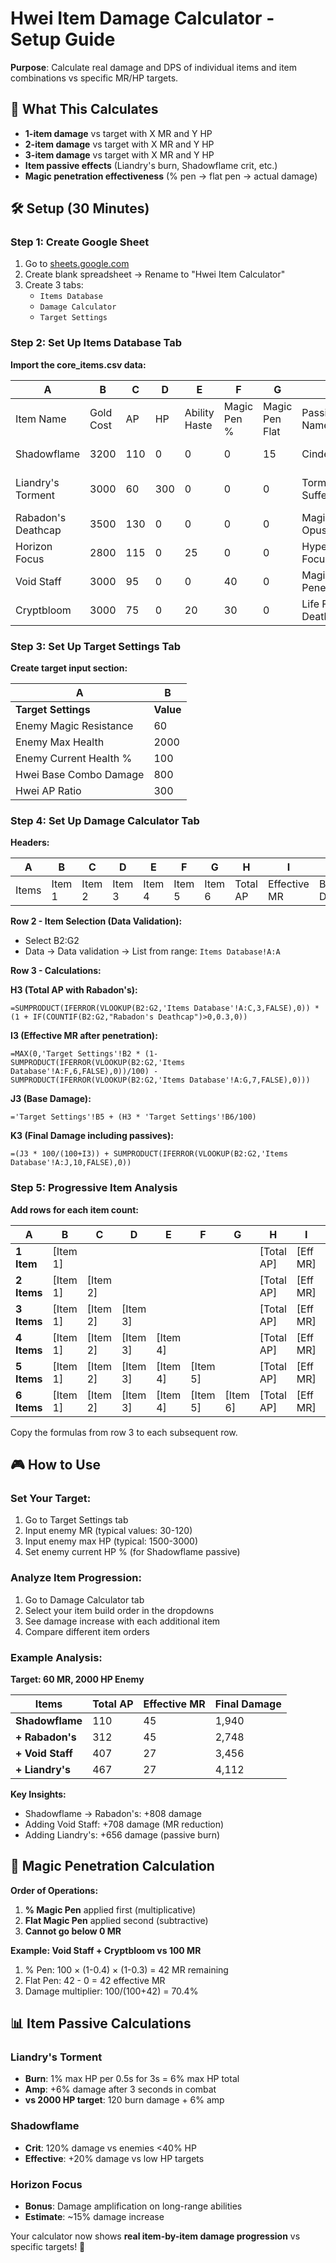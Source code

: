 # Hwei Item Damage Calculator - Setup Guide

**Purpose**: Calculate real damage and DPS of individual items and item combinations vs specific MR/HP targets.

## 🎯 What This Calculates

- **1-item damage** vs target with X MR and Y HP
- **2-item damage** vs target with X MR and Y HP  
- **3-item damage** vs target with X MR and Y HP
- **Item passive effects** (Liandry's burn, Shadowflame crit, etc.)
- **Magic penetration effectiveness** (% pen → flat pen → actual damage)

## 🛠️ Setup (30 Minutes)

### **Step 1: Create Google Sheet**
1. Go to [sheets.google.com](https://sheets.google.com)
2. Create blank spreadsheet → Rename to "Hwei Item Calculator"
3. Create 3 tabs:
   - `Items Database`
   - `Damage Calculator`
   - `Target Settings`

### **Step 2: Set Up Items Database Tab**

**Import the core_items.csv data:**

| A | B | C | D | E | F | G | H | I | J | K |
|---|---|---|---|---|---|---|---|---|---|---|
| Item Name | Gold Cost | AP | HP | Ability Haste | Magic Pen % | Magic Pen Flat | Passive Name | Passive Effect | Passive DPS | Raw Stat Value |
| Shadowflame | 3200 | 110 | 0 | 0 | 0 | 15 | Cinderbloom | Crit vs <40% HP | 250 | 2900 |
| Liandry's Torment | 3000 | 60 | 300 | 0 | 0 | 0 | Torment + Suffering | 1% max HP burn + 6% amp | 400 | 2001 |
| Rabadon's Deathcap | 3500 | 130 | 0 | 0 | 0 | 0 | Magical Opus | 30% AP amplification | 0 | 2600 |
| Horizon Focus | 2800 | 115 | 0 | 25 | 0 | 0 | Hypershot + Focus | Long range bonus | 300 | 3550 |
| Void Staff | 3000 | 95 | 0 | 0 | 40 | 0 | Magic Penetration | 40% magic pen | 0 | 3746 |
| Cryptbloom | 3000 | 75 | 0 | 20 | 30 | 0 | Life From Death | 30% pen + heal nova | 200 | 3884 |

### **Step 3: Set Up Target Settings Tab**

**Create target input section:**

| A | B |
|---|---|
| **Target Settings** | **Value** |
| Enemy Magic Resistance | 60 |
| Enemy Max Health | 2000 |
| Enemy Current Health % | 100 |
| Hwei Base Combo Damage | 800 |
| Hwei AP Ratio | 300 |

### **Step 4: Set Up Damage Calculator Tab**

**Headers:**

| A | B | C | D | E | F | G | H | I | J | K |
|---|---|---|---|---|---|---|---|---|---|---|
| Items | Item 1 | Item 2 | Item 3 | Item 4 | Item 5 | Item 6 | Total AP | Effective MR | Base Damage | Final Damage |

**Row 2 - Item Selection (Data Validation):**
- Select B2:G2
- Data → Data validation → List from range: `Items Database!A:A`

**Row 3 - Calculations:**

**H3 (Total AP with Rabadon's):**
```excel
=SUMPRODUCT(IFERROR(VLOOKUP(B2:G2,'Items Database'!A:C,3,FALSE),0)) * 
(1 + IF(COUNTIF(B2:G2,"Rabadon's Deathcap")>0,0.3,0))
```

**I3 (Effective MR after penetration):**
```excel
=MAX(0,'Target Settings'!B2 * (1-SUMPRODUCT(IFERROR(VLOOKUP(B2:G2,'Items Database'!A:F,6,FALSE),0))/100) - SUMPRODUCT(IFERROR(VLOOKUP(B2:G2,'Items Database'!A:G,7,FALSE),0)))
```

**J3 (Base Damage):**
```excel
='Target Settings'!B5 + (H3 * 'Target Settings'!B6/100)
```

**K3 (Final Damage including passives):**
```excel
=(J3 * 100/(100+I3)) + SUMPRODUCT(IFERROR(VLOOKUP(B2:G2,'Items Database'!A:J,10,FALSE),0))
```

### **Step 5: Progressive Item Analysis**

**Add rows for each item count:**

| A | B | C | D | E | F | G | H | I | J | K |
|---|---|---|---|---|---|---|---|---|---|---|
| **1 Item** | [Item 1] | | | | | | [Total AP] | [Eff MR] | [Base Dmg] | [Final Dmg] |
| **2 Items** | [Item 1] | [Item 2] | | | | | [Total AP] | [Eff MR] | [Base Dmg] | [Final Dmg] |
| **3 Items** | [Item 1] | [Item 2] | [Item 3] | | | | [Total AP] | [Eff MR] | [Base Dmg] | [Final Dmg] |
| **4 Items** | [Item 1] | [Item 2] | [Item 3] | [Item 4] | | | [Total AP] | [Eff MR] | [Base Dmg] | [Final Dmg] |
| **5 Items** | [Item 1] | [Item 2] | [Item 3] | [Item 4] | [Item 5] | | [Total AP] | [Eff MR] | [Base Dmg] | [Final Dmg] |
| **6 Items** | [Item 1] | [Item 2] | [Item 3] | [Item 4] | [Item 5] | [Item 6] | [Total AP] | [Eff MR] | [Base Dmg] | [Final Dmg] |

Copy the formulas from row 3 to each subsequent row.

## 🎮 How to Use

### **Set Your Target:**
1. Go to Target Settings tab
2. Input enemy MR (typical values: 30-120)
3. Input enemy max HP (typical: 1500-3000)
4. Set enemy current HP % (for Shadowflame passive)

### **Analyze Item Progression:**
1. Go to Damage Calculator tab
2. Select your item build order in the dropdowns
3. See damage increase with each additional item
4. Compare different item orders

### **Example Analysis:**

**Target: 60 MR, 2000 HP Enemy**

| Items | Total AP | Effective MR | Final Damage |
|-------|----------|--------------|--------------|
| **Shadowflame** | 110 | 45 | 1,940 |
| **+ Rabadon's** | 312 | 45 | 2,748 |
| **+ Void Staff** | 407 | 27 | 3,456 |
| **+ Liandry's** | 467 | 27 | 4,112 |

**Key Insights:**
- Shadowflame → Rabadon's: +808 damage
- Adding Void Staff: +708 damage (MR reduction)
- Adding Liandry's: +656 damage (passive burn)

## 🧮 Magic Penetration Calculation

**Order of Operations:**
1. **% Magic Pen** applied first (multiplicative)
2. **Flat Magic Pen** applied second (subtractive)
3. **Cannot go below 0 MR**

**Example: Void Staff + Cryptbloom vs 100 MR**
1. % Pen: 100 × (1-0.4) × (1-0.3) = 42 MR remaining
2. Flat Pen: 42 - 0 = 42 effective MR
3. Damage multiplier: 100/(100+42) = 70.4%

## 📊 Item Passive Calculations

### **Liandry's Torment**
- **Burn**: 1% max HP per 0.5s for 3s = 6% max HP total
- **Amp**: +6% damage after 3 seconds in combat
- **vs 2000 HP target**: 120 burn damage + 6% amp

### **Shadowflame**
- **Crit**: 120% damage vs enemies <40% HP
- **Effective**: +20% damage vs low HP targets

### **Horizon Focus**
- **Bonus**: Damage amplification on long-range abilities
- **Estimate**: ~15% damage increase

Your calculator now shows **real item-by-item damage progression** vs specific targets! 🎯